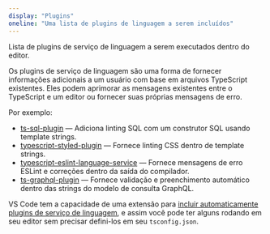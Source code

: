 ```yaml
---
display: "Plugins"
oneline: "Uma lista de plugins de linguagem a serem incluídos"
---
```


Lista de plugins de serviço de linguagem a serem executados dentro do editor.

Os plugins de serviço de linguagem são uma forma de fornecer informações adicionais a um usuário com base em arquivos TypeScript existentes. Eles podem aprimorar as mensagens existentes entre o TypeScript e um editor ou fornecer suas próprias mensagens de erro.

Por exemplo:

- [ts-sql-plugin](https://github.com/xialvjun/ts-sql-plugin#readme) &mdash; Adiciona linting SQL com um construtor SQL usando template strings.
- [typescript-styled-plugin](https://github.com/Microsoft/typescript-styled-plugin) &mdash; Fornece linting CSS dentro de template strings.
- [typescript-eslint-language-service](https://github.com/Quramy/typescript-eslint-language-service) &mdash; Fornece mensagens de erro ESLint e correções dentro da saída do compilador.
- [ts-graphql-plugin](https://github.com/Quramy/ts-graphql-plugin) &mdash; Fornece validação e preenchimento automático dentro das strings do modelo de consulta GraphQL.

VS Code tem a capacidade de uma extensão para [incluir automaticamente plugins de serviço de linguagem](https://code.visualstudio.com/api/references/contribution-points#contributes.typescriptServerPlugins), e assim você pode ter alguns rodando em seu editor sem precisar defini-los em seu `tsconfig.json`.
